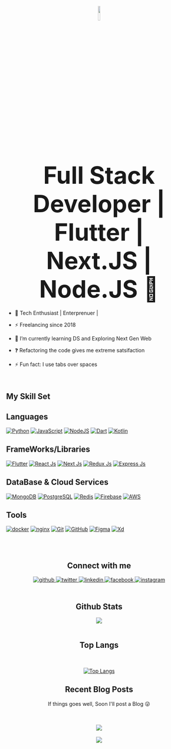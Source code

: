 <div align="center">
<img src="https://cdn2.iconfinder.com/data/icons/ux-and-ui-astute-vol-1/512/Full_Stack_Developer-512.png" align="center" style="width: 10%" />
</div>  
  
## <div align="center" style="font-size:64px"> Full Stack Developer | Flutter | Next.JS | Node.JS 🚀</div>  

  

- 🔭 Tech Enthusiast | Enterprenuer | 


- ⚡ Freelancing since 2018
  

- 🌱 I’m currently learning DS and Exploring Next Gen Web  
  

- ❓ Refactoring the code gives me extreme satsifaction
  

- ⚡ Fun fact: I use tabs over spaces  
  

<br/>  


## My Skill Set  



## Languages
 [<img alt="Python" src="https://img.shields.io/badge/python%20-%2314354C.svg?&style=for-the-badge&logo=python&logoColor=white"/>]()
 [<img alt="JavaScript" src="https://img.shields.io/badge/javascript%20-%23323330.svg?&style=for-the-badge&logo=javascript&logoColor=%23F7DF1E"/>]()
 [<img alt="NodeJS" src="https://img.shields.io/badge/node.js%20-%2343853D.svg?&style=for-the-badge&logo=node.js&logoColor=white"/>]()
 [<img alt="Dart" src="https://img.shields.io/badge/dart-%230175C2.svg?&style=for-the-badge&logo=dart&logoColor=white"/>]()
 [<img alt="Kotlin" src="https://img.shields.io/badge/kotlin%20-%2343853D.svg?&style=for-the-badge&logo=kotlin&logoColor=white"/>]()

## FrameWorks/Libraries
[<img alt="Flutter" src="https://img.shields.io/badge/Flutter%20-%2302569B.svg?&style=for-the-badge&logo=Flutter&logoColor=white" />]()
[<img alt="React Js" src="https://img.shields.io/badge/react%20-%2320232a.svg?&style=for-the-badge&logo=react&logoColor=%2361DAFB"/>]()
[<img alt="Next Js" src="https://img.shields.io/badge/next%20js%20-%23000000.svg?&style=for-the-badge&logo=next.js&logoColor=white"/>]()
[<img alt="Redux Js" src="https://img.shields.io/badge/redux%20-%23593d88.svg?&style=for-the-badge&logo=redux&logoColor=white"/>]()
[<img alt="Express Js" src="https://img.shields.io/badge/express.js%20-%23404d59.svg?&style=for-the-badge&logo=express&logoColor=white"/>]()

## DataBase & Cloud Services
[<img alt="MongoDB" src="https://img.shields.io/badge/mongodb%20-4FA94B.svg?&style=for-the-badge&logo=mongodb&logoColor=white"/>]()
[<img alt="PostgreSQL" src="https://img.shields.io/badge/PostgreSQL-316192?style=for-the-badge&logo=postgresql&logoColor=white"/>]()
[<img alt="Redis" src="https://img.shields.io/badge/redis-%23DD0031.svg?&style=for-the-badge&logo=redis&logoColor=white"/>]()
[<img alt="Firebase" src="https://img.shields.io/badge/firebase-ffca28?style=for-the-badge&logo=firebase&logoColor=black"/>]()
[<img alt="AWS" src="https://img.shields.io/badge/aws-ffca28?style=for-the-badge&logo=amazon&logoColor=black"/>]()

## Tools
[<img alt="docker" src="https://img.shields.io/badge/Docker-2CA5E0?style=for-the-badge&logo=docker&logoColor=white"/>]()
[<img alt="nginx" src="https://img.shields.io/badge/Nginx-009639?style=for-the-badge&logo=nginx&logoColor=white"/>]()
[<img alt="Git" src="https://img.shields.io/badge/git%20-%23F05033.svg?&style=for-the-badge&logo=git&logoColor=white"/>]()
[<img alt="GitHub" src="https://img.shields.io/badge/github%20-%23121011.svg?&style=for-the-badge&logo=github&logoColor=white"/>]()
[<img alt="Figma" src="https://img.shields.io/badge/figma%20-F34423.svg?&style=for-the-badge&logo=figma&logoColor=white"/>]()
[<img alt="Xd" src="https://img.shields.io/badge/xd%20-F34423.svg?&style=for-the-badge&logo=XD&logoColor=white"/>]()


<div align="center">  
 
</div>  

<div align="center">  
  



<br/>
  

<br/>  


## Connect with me  
<div align="center">
<a href="https://github.com/inder-pal-singh" target="_blank">
<img src=https://img.shields.io/badge/github-%2324292e.svg?&style=for-the-badge&logo=github&logoColor=white alt=github style="margin-bottom: 5px;" />
</a>
<a href="https://twitter.com/Indr654" target="_blank">
<img src=https://img.shields.io/badge/twitter-%2300acee.svg?&style=for-the-badge&logo=twitter&logoColor=white alt=twitter style="margin-bottom: 5px;" />
</a>
<!-- <a href="https://dev.to/rishavanand" target="_blank">
<img src=https://img.shields.io/badge/dev.to-%2308090A.svg?&style=for-the-badge&logo=dev.to&logoColor=white alt=devto style="margin-bottom: 5px;" />
</a> -->
<a href="https://www.linkedin.com/in/inder-pal-singh-4a1140182/" target="_blank">
<img src=https://img.shields.io/badge/linkedin-%231E77B5.svg?&style=for-the-badge&logo=linkedin&logoColor=white alt=linkedin style="margin-bottom: 5px;" />
</a>
<a href="https://www.facebook.com/inder705/" target="_blank">
<img src=https://img.shields.io/badge/facebook-%232E87FB.svg?&style=for-the-badge&logo=facebook&logoColor=white alt=facebook style="margin-bottom: 5px;" />
</a>
<a href="https://www.instagram.com/indr_pal_singh/" target="_blank">
<img src=https://img.shields.io/badge/instagram-%23000000.svg?&style=for-the-badge&logo=instagram&logoColor=white alt=instagram style="margin-bottom: 5px;" />
</a>  
</div>  
  

<br/>  


## Github Stats  
<div align="center"><img src="https://github-readme-stats.vercel.app/api?username=inder-pal-singh&show_icons=true&count_private=true&hide_border=true&theme=tokyonight" align="center" /></div>  

<br/>  

## Top Langs 
<br/>  

[![Top Langs](https://github-readme-stats.vercel.app/api/top-langs/?username=inder-pal-singh&hide=html,css&theme=dark&layout=compact&langs_count=6)]()


## Recent Blog Posts  
  
<!-- BLOG-POST-LIST:START -->  
If things goes well, Soon I'll post a Blog 😜 
<!-- BLOG-POST-LIST:END -->  

<br/>  
<br/>  



<div align="center">
<img src="https://komarev.com/ghpvc/?username=inder-pal-singh&&style=flat-square" align="center" />
</div>  
  

<br/>  

<div align="center">
            <a href="https://paypal.me/paymentToInder" target="_blank" style="display: inline-block;">
                <img
                    src="https://img.shields.io/badge/Donate-PayPal-blue.svg?style=flat-square" 
                    align="center"
                />
            </a></div>  

<br/>  

